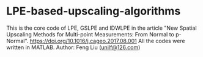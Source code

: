 # LPE-based-upscaling-algorithms
This is the core code of LPE, GSLPE and IDWLPE in the article "New Spatial Upscaling Methods for Multi-point Measurements: From Normal to p-Normal". https://doi.org/10.1016/j.cageo.2017.08.001
All the codes were written in MATLAB.
Author: Feng Liu (unilf@126.com)
